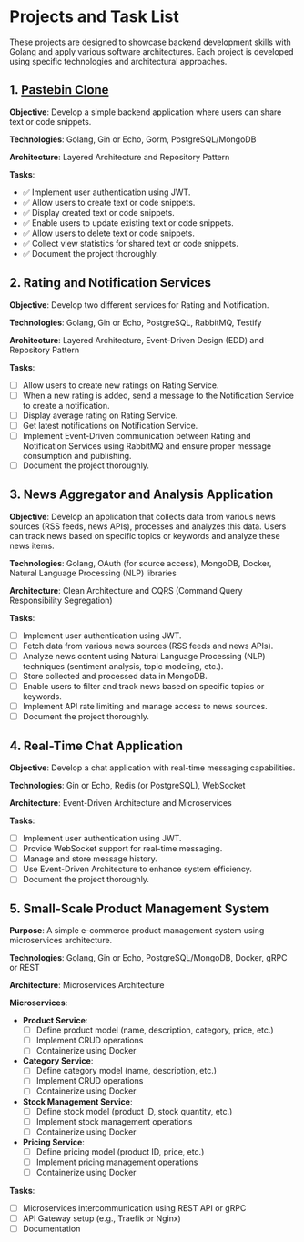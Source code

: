 # Projects and Task List

These projects are designed to showcase backend development skills with Golang and apply various software architectures. Each project is developed using specific technologies and architectural approaches.

## 1. [Pastebin Clone](https://github.com/tugrulsimsirli/pastebin-clone)

**Objective**: Develop a simple backend application where users can share text or code snippets.

**Technologies**: Golang, Gin or Echo, Gorm, PostgreSQL/MongoDB

**Architecture**: Layered Architecture and Repository Pattern

**Tasks**:
- ✅ Implement user authentication using JWT.
- ✅ Allow users to create text or code snippets.
- ✅ Display created text or code snippets.
- ✅ Enable users to update existing text or code snippets.
- ✅ Allow users to delete text or code snippets.
- ✅ Collect view statistics for shared text or code snippets.
- ✅ Document the project thoroughly.

## 2. Rating and Notification Services

**Objective**: Develop two different services for Rating and Notification.

**Technologies**: Golang, Gin or Echo, PostgreSQL, RabbitMQ, Testify

**Architecture**: Layered Architecture, Event-Driven Design (EDD) and Repository Pattern

**Tasks**:
- [ ] Allow users to create new ratings on Rating Service.
- [ ] When a new rating is added, send a message to the Notification Service to create a notification.
- [ ] Display average rating on Rating Service.
- [ ] Get latest notifications on Notification Service.
- [ ] Implement Event-Driven communication between Rating and Notification Services using RabbitMQ and ensure proper message consumption and publishing.
- [ ] Document the project thoroughly.

## 3. News Aggregator and Analysis Application

**Objective**: Develop an application that collects data from various news sources (RSS feeds, news APIs), processes and analyzes this data. Users can track news based on specific topics or keywords and analyze these news items.

**Technologies**: Golang, OAuth (for source access), MongoDB, Docker, Natural Language Processing (NLP) libraries

**Architecture**: Clean Architecture and CQRS (Command Query Responsibility Segregation)

**Tasks**:
- [ ] Implement user authentication using JWT.
- [ ] Fetch data from various news sources (RSS feeds and news APIs).
- [ ] Analyze news content using Natural Language Processing (NLP) techniques (sentiment analysis, topic modeling, etc.).
- [ ] Store collected and processed data in MongoDB.
- [ ] Enable users to filter and track news based on specific topics or keywords.
- [ ] Implement API rate limiting and manage access to news sources.
- [ ] Document the project thoroughly.

## 4. Real-Time Chat Application

**Objective**: Develop a chat application with real-time messaging capabilities.

**Technologies**: Gin or Echo, Redis (or PostgreSQL), WebSocket

**Architecture**: Event-Driven Architecture and Microservices

**Tasks**:
- [ ] Implement user authentication using JWT.
- [ ] Provide WebSocket support for real-time messaging.
- [ ] Manage and store message history.
- [ ] Use Event-Driven Architecture to enhance system efficiency.
- [ ] Document the project thoroughly.

## 5. Small-Scale Product Management System

**Purpose**: A simple e-commerce product management system using microservices architecture.

**Technologies**: Golang, Gin or Echo, PostgreSQL/MongoDB, Docker, gRPC or REST

**Architecture**: Microservices Architecture

**Microservices**:
- **Product Service**:
  - [ ] Define product model (name, description, category, price, etc.)
  - [ ] Implement CRUD operations
  - [ ] Containerize using Docker

- **Category Service**:
  - [ ] Define category model (name, description, etc.)
  - [ ] Implement CRUD operations
  - [ ] Containerize using Docker

- **Stock Management Service**:
  - [ ] Define stock model (product ID, stock quantity, etc.)
  - [ ] Implement stock management operations
  - [ ] Containerize using Docker

- **Pricing Service**:
  - [ ] Define pricing model (product ID, price, etc.)
  - [ ] Implement pricing management operations
  - [ ] Containerize using Docker

**Tasks**:
- [ ] Microservices intercommunication using REST API or gRPC
- [ ] API Gateway setup (e.g., Traefik or Nginx)
- [ ] Documentation
